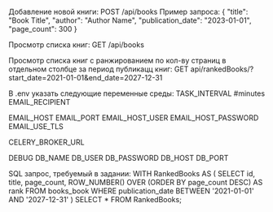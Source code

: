 Добавление новой книги: POST /api/books 
Пример запроса: 
{
    "title": "Book Title",
    "author": "Author Name",
    "publication_date": "2023-01-01",
    "page_count": 300
}

Просмотр списка книг: GET /api/books


Просмотр списка книг с ранжированием по кол-ву страниц в отдельном столбце за период публикацц книг:
GET api/rankedBooks/?start_date=2021-01-01&end_date=2027-12-31


В .env указать следующие переменные среды: 
TASK_INTERVAL     #minutes
EMAIL_RECIPIENT

EMAIL_HOST
EMAIL_PORT
EMAIL_HOST_USER
EMAIL_HOST_PASSWORD
EMAIL_USE_TLS




CELERY_BROKER_URL


DEBUG
DB_NAME
DB_USER
DB_PASSWORD
DB_HOST
DB_PORT


SQL запрос, требуемый в задании:
WITH RankedBooks AS (
    SELECT 
        id,
        title,
        page_count,
        ROW_NUMBER() OVER (ORDER BY page_count DESC) AS rank
    FROM 
        books_book
    WHERE 
        publication_date BETWEEN '2021-01-01' AND '2027-12-31'
)
SELECT * FROM RankedBooks;
